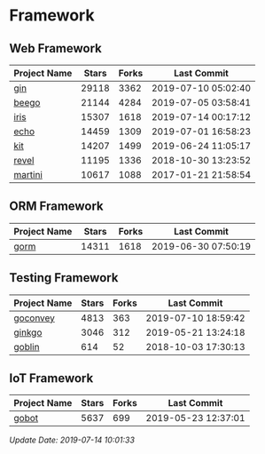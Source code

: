 # Framework

## Web Framework

| Project Name | Stars | Forks | Last Commit |
| ------------ | ----- | ----- | ----------- |
| [gin](https://github.com/gin-gonic/gin) | 29118 | 3362 | 2019-07-10 05:02:40 |
| [beego](https://github.com/astaxie/beego) | 21144 | 4284 | 2019-07-05 03:58:41 |
| [iris](https://github.com/kataras/iris) | 15307 | 1618 | 2019-07-14 00:17:12 |
| [echo](https://github.com/labstack/echo) | 14459 | 1309 | 2019-07-01 16:58:23 |
| [kit](https://github.com/go-kit/kit) | 14207 | 1499 | 2019-06-24 11:05:17 |
| [revel](https://github.com/revel/revel) | 11195 | 1336 | 2018-10-30 13:23:52 |
| [martini](https://github.com/go-martini/martini) | 10617 | 1088 | 2017-01-21 21:58:54 |

## ORM Framework

| Project Name | Stars | Forks | Last Commit |
| ------------ | ----- | ----- | ----------- |
| [gorm](https://github.com/jinzhu/gorm) | 14311 | 1618 | 2019-06-30 07:50:19 |

## Testing Framework

| Project Name | Stars | Forks | Last Commit |
| ------------ | ----- | ----- | ----------- |
| [goconvey](https://github.com/smartystreets/goconvey) | 4813 | 363 | 2019-07-10 18:59:42 |
| [ginkgo](https://github.com/onsi/ginkgo) | 3046 | 312 | 2019-05-21 13:24:18 |
| [goblin](https://github.com/franela/goblin) | 614 | 52 | 2018-10-03 17:30:13 |

## IoT Framework

| Project Name | Stars | Forks | Last Commit |
| ------------ | ----- | ----- | ----------- |
| [gobot](https://github.com/hybridgroup/gobot) | 5637 | 699 | 2019-05-23 12:37:01 |

*Update Date: 2019-07-14 10:01:33*